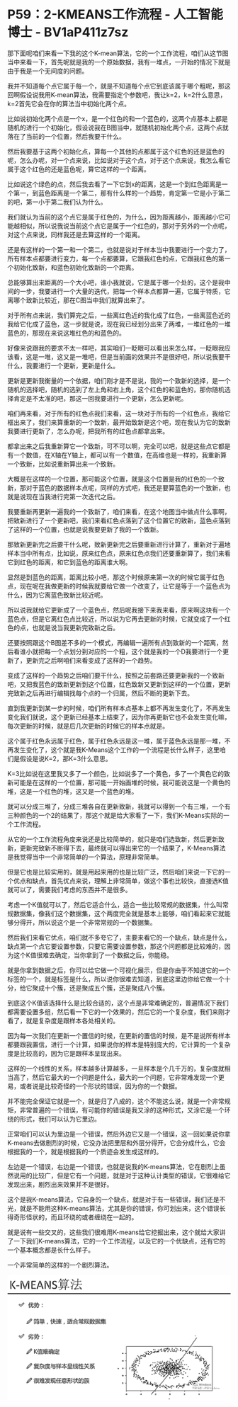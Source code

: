 # P59：2-KMEANS工作流程 - 人工智能博士 - BV1aP411z7sz

那下面呢咱们来看一下我的这个K-mean算法，它的一个工作流程，咱们从这节图当中来看一下，首先呢就是我的一个原始数据，我有一堆点，一开始的情况下就是由于我是一个无间度的问题。

我并不知道每个点它属于每一个，就是不知道每个点它到底该属于哪个粗呢，那这回啊假设说我用K-mean算法，我需要指定个参数吧，我让k=2，k=2什么意思，k=2首先它会在你的算法当中初始化两个点。

比如说初始化两个点是一个x，是一个红色的和一个蓝色的，这两个点基本上都是随机的进行一个初始化，假设说我在B图当中，就随机初始化两个点，这两个点就落在了当前的一个位置，然后我要干什么。

然后我要基于这两个初始化点，算每一个其他的点都属于这个红色的还是蓝色的呢，怎么办呢，对一个点来说，比如说对于这个点，对于这个点来说，我怎么看它属于这个红色的还是蓝色呢，算它这样的一个距离。

比如说这个绿色的点，然后我去看了一下它到x的距离，这是一个到红色距离是一个第一，到蓝色距离是一个第二，那有什么样的一个趋势，肯定第一它是小于第二的吧，第一小于第二我们认为什么。

我们就认为当前的这个点它是属于红色的，为什么，因为距离越小，距离越小它可能越相似，所以说我说当前这个点它是属于一个红色的，那对于另外的一个点呢，对这个点来说，同样我还是去算这样的一个距离。

还是有这样的一个第一和一个第二，也就是说对于样本当中我要进行一个变力了，所有样本点都要进行变力，每一个点都要算，它跟我红色的点，它跟我红色的第一个初始化致新，和蓝色初始化致新的一个距离。

总能够算出来距离的一个大小吧，谁小我就说，它是属于哪一个处的，这个是我中间的一步，我要进行一个大量的迭代，把每一个样本点都算一遍，它属于特质，它离哪个致新比较近，那在C图当中我们就算出来了。

对于所有点来说，我们算完之后，一些离红色近的我化成了红色，一些离蓝色近的我给它化成了蓝色，这一步就是说，现在我已经划分出来了两堆，一堆红色的一堆蓝色的，那现在来说这堆红色的和蓝色的。

好像来说跟我的要求不太一样吧，其实咱们一眨眼可以看出来怎么样，一眨眼我应该看，这是一堆，这又是一堆吧，但是当前画的效果并不是很好吧，所以说我要干什么，我要进行一个更新，更新是什么。

更新是更新我衡量的一个依据，咱们刚才是不是说，我的一个致新的选择，是一个随机的选择吧，随机的选到了左上角和右上角，这个红色的和蓝色的，那你随机选择肯定是不太准的吧，那这一回我要进行一个更新，怎么更新呢。

咱们再来看，对于所有的红色点我们来看，这一块对于所有的一个红色点，我给它框出来了，我们来算重新的一个致新，最开始致新是这个吧，现在我认为它的致新我要进行更新了，怎么办呢，把我所有的红色点都拿出来。

都拿出来之后我重新算它一个致新，可不可以啊，完全可以吧，就是这些点它都是有一个数值，在X轴在Y轴上，都可以有一个数值，在高维也是一样的，我重新算一个致新，比如说重新算出来一个致新。

大概是在这样的一个位置，那可能这个位置，就是这个位置是我的红色的一个致新，那对于蓝色的数据样本点呢，同样的方式吧，我还是要算蓝色的一个致新，也就是说现在当我进行完第一次迭代之后。

我要重新再更新一遍我的一个致新了，咱们来看，在这个地图当中做点什么事啊，把致新进行了一个更新吧，我们来看红色点落到了这个位置它的致新，蓝色点落到了这样的一个位置，也就是说我要更新了我的一个致新。

那致新更新完之后要干什么呢，致新更新完之后要重新进行计算了，重新对于遍地样本当中所有点，比如说，原来红色点，原来红色点我们还要重新算了，我们来看它到红色的距离，和它到蓝色的距离谁大啊。

显然是到蓝色的距离，距离比较小吧，那这个时候原来第一次的时候它属于红色点，现在呢在我做更新的时候我就要给它做一个改变了，让它是等于一个蓝色点为什么，因为它离蓝色致新比较近呢。

所以说我就给它更新成了一个蓝色点，然后呢我接下来我来看，原来啊这块有一个蓝色点，但是它离红色点比较近，所以说为它再去更新的时候，它就变成了一个红色的点，也就是说当我更新完致新之后。

还要按照跟这个B图差不多的一个模式，再编辑一遍所有点到致新的一个距离，然后看谁小就把每一个点划分到对应的一个粗，这个就是我的一个D我要进行一个更新了，更新完之后啊咱们来看变成了这样的一个趋势。

变成了这样的一个趋势之后咱们要干什么，按照之前套路还要更新我的一个致新吧，又把我蓝色的致新更新到这个位置，红色致新又更新到这样的一个位置，更新完致新之后再进行编辑找每个点的一个归属，然后不断的更新下去。

直到我更新到某一步的时候，咱们所有样本点基本上都不再发生变化了，不再发生变化我们就说，这个更新已经基本上结束了，因为你再更新它也不会发生变化嘛，每次更新的时候，就是后几次更新的时候它的样本点就是。

这个属于红色永远属于红色，属于红色永远是这一堆，属于蓝色永远是那一堆，不再发生变化了，这个就是我K-Means这个工作的一个流程是长什么样子，这里咱们是假设是说K=2，那K=3什么意思。

K=3比如说在这里我又多了一个颜色，比如说多了一个黄色，多了一个黄色它的致新可能是在这样的一个位置，那可能一开始画堆的时候，我可能说这是一个黄色的堆，这是一个红色的堆，这又是一个蓝色的堆。

就可以分成三堆了，分成三堆各自在更新致新，我就可以得到一个有三堆，一个有三种颜色的一个2的结果了，那这个就是给大家看了一下，我们K-Means实际的一个工作流程。

从它的一个工作流程角度来说还是比较简单的，就只是咱们选致新，然后更新致新，更新完致新不断得下去，最终就可以得出来它的一个结果了，K-Means算法是我觉得当中一个非常简单的一个算法，原理非常简单。

但是它也是比较实用的，就是用起来用的也是比较广泛，然后咱们来说一下它的一个优点和缺点，首先优点来说，理解上非常简单，做这个事也比较快，直接选K值就可以了，需要我们考虑的东西并不是很多。

考虑一个K值就可以了，然后它适合什么，适合一些比较常规的数据集，什么叫常规数据集，像我们这个数据集，这个两度完全就是基本上能够，咱们看起来它就能够分得开，所以说这个是一个非常常规的一个数据集。

然后我们来看它优点，咱们就不多夸它了，主要来看它的一个缺点，缺点是什么，缺点第一个点它要设置参数，只要它需要设置参数，那这个问题都是比较难的，因为这个K值很难去确定，当你拿到了一个数据之后，你能稳。

就是你拿到数据之后，你可以给它做一个可视化展示，但是你由于不知道它的一个标签的一个，就是标签是什么，所以说你很难去知道，到底这里边你给它做一个十分，给它聚成十个簇，还是聚成五个簇，还是聚成八个簇。

到底这个K值该选择什么是比较合适的，这个点是非常难确定的，普遍情况下我们都需要设置多组，然后看一下它的一个效果的，然后它的一个复杂度，我们来刚才看了，就是复杂度是跟样本各处相关的。

因为每一次我们在更新一个置信的时候，在更新的置信的时候，是不是说所有样本都要跟我置信，进行一个计算，如果说你的样本是特别庞大的，它计算的一个复杂度是比较高的，因为它是跟样本呈现出来。

这样的一个线性的关系，样本越多计算越多，一旦样本是个几千万的，复杂度就相当高了，然后它最大的一个问题是什么，最大的一个问题，它非常难发现一个更易，或者说是比较奇怪的一个形状的错误，因为你的一个数据。

并不能完全保证它就是一个，就是归了八成的，这个不能这么说，就是一个非常规矩，非常普遍的一个错误，有可能你的错误是我又涂的这种形式，又涂它是一个环绕的形式，我们可以认为它里边。

正常咱们可以认为里边是一个错误，然后外边它又是一个错误，这一回如果说你拿K-means去做剧烈的时候，它没办法把里层和外层分得开，它会分成什么，它会根据我的一个，就是根据我的一个质迹会发生成这样的。

左边是一个错误，右边是一个错误，也就是说我的K-means算法，它在剧烈上虽然说用的比较广，但是它有一个问题，就是对于这种认计类型的错误，它很难给它发现出来，剧烈出来效果并不是很好。

这个是我K-means算法，它自身的一个缺点，就是对于有一些错误，我们还是不光，就是不能用这种K-means算法，尤其是你的错误，你可划出来，这个错误长得奇形怪状的，而且环绕的或者缠绕在一起的。

就是说有一些交叉的，这些我们很难用K-means给它挖掘出来，这个就给大家讲了一下我们K-means算法，它的一个工作流程，以及它的一个优缺点，还有它的一个基本概念都是长什么样子。

一个非常简单的这样的一个剧烈算法。

![](img/d94d23dcb81e0b4a39e229da0b921e4e_1.png)